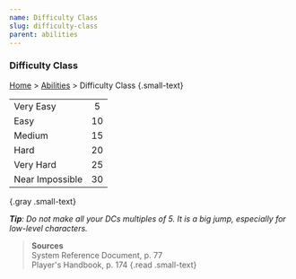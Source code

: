 ```yaml
---
name: Difficulty Class
slug: difficulty-class
parent: abilities
---
```

### Difficulty Class
[Home](dm-operations-center) > [Abilities](abilities) > Difficulty Class {.small-text}

|                 |     |
| :-------------- | :-: |
| Very Easy       |  5  |
| Easy            | 10  |
| Medium          | 15  |
| Hard            | 20  |
| Very Hard       | 25  |
| Near Impossible | 30  |
{.gray .small-text}

***Tip**: Do not make all your DCs multiples of 5. It is a big jump, especially for low-level characters.*


> **Sources** <br/>
> System Reference Document, p. 77<br/>
> Player's Handbook, p. 174
{.read .small-text}

